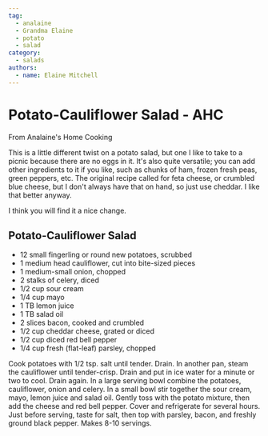 ```yaml
---
tag:
  - analaine
  - Grandma Elaine
  - potato
  - salad
category:
  - salads
authors:
  - name: Elaine Mitchell
---
```


# Potato-Cauliflower Salad - AHC
From Analaine's Home Cooking

This is a little different twist on a potato salad, but one I like to take to a picnic because there
are no eggs in it. It's also quite versatile; you can add other ingredients to it if you like, such as
chunks of ham, frozen fresh peas, green peppers, etc. The original recipe called for feta cheese,
or crumbled blue cheese, but I don't always have that on hand, so just use cheddar. I like that
better anyway.

I think you will find it a nice change.

## Potato-Cauliflower Salad
* 12 small fingerling or round new potatoes, scrubbed
* 1 medium head cauliflower, cut into bite-sized pieces
* 1 medium-small onion, chopped
* 2 stalks of celery, diced
* 1/2 cup sour cream
* 1/4 cup mayo
* 1 TB lemon juice
* 1 TB salad oil
* 2 slices bacon, cooked and crumbled
* 1/2 cup cheddar cheese, grated or diced
* 1/2 cup diced red bell pepper
* 1/4 cup fresh (flat-leaf) parsley, chopped

Cook potatoes with 1/2 tsp. salt until tender. Drain. In another pan, steam the cauliflower until
tender-crisp. Drain and put in ice water for a minute or two to cool. Drain again. In a large
serving bowl combine the potatoes, cauliflower, onion and celery. In a small bowl stir together
the sour cream, mayo, lemon juice and salad oil. Gently toss with the potato mixture, then add
the cheese and red bell pepper. Cover and refrigerate for several hours. Just before serving, taste
for salt, then top with parsley, bacon, and freshly ground black pepper. Makes 8-10 servings.